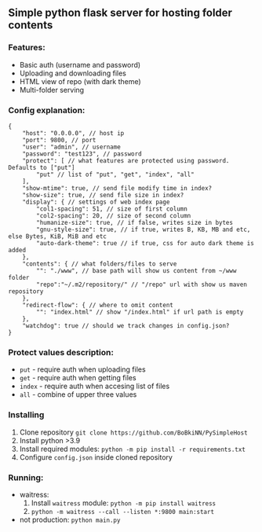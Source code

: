 ## Simple python flask server for hosting folder contents

### Features:
* Basic auth (username and password)
* Uploading and downloading files
* HTML view of repo (with dark theme)
* Multi-folder serving

### Config explanation:
```json5
{
    "host": "0.0.0.0", // host ip
    "port": 9800, // port
    "user": "admin", // username 
    "password": "test123", // password
    "protect": [ // what features are protected using password. Defaults to ["put"]
        "put" // list of "put", "get", "index", "all"
    ],
    "show-mtime": true, // send file modify time in index?
    "show-size": true, // send file size in index?
    "display": { // settings of web index page
        "col1-spacing": 51, // size of first column
        "col2-spacing": 20, // size of second column
        "humanize-size": true, // if false, writes size in bytes
        "gnu-style-size": true, // if true, writes B, KB, MB and etc, else Bytes, KiB, MiB and etc
        "auto-dark-theme": true // if true, css for auto dark theme is added
    },
    "contents": { // what folders/files to serve
        "": "./www", // base path will show us content from ~/www folder
        "repo":"~/.m2/repository/" // "/repo" url with show us maven repository
    },
    "redirect-flow": { // where to omit content
        "": "index.html" // show "/index.html" if url path is empty
    },
    "watchdog": true // should we track changes in config.json?
}
```

### Protect values description:
* `put` - require auth when uploading files
* `get` - require auth when getting files
* `index` - require auth when accesing list of files
* `all` - combine of upper three values

### Installing
1. Clone repository `git clone https://github.com/BoBkiNN/PySimpleHost`
2. Install python >3.9
3. Install required modules: `python -m pip install -r requirements.txt`
4. Configure `config.json` inside cloned repository

### Running:
* waitress: 
    1. Install `waitress` module: `python -m pip install waitress`
    2. `python -m waitress --call --listen *:9800 main:start`
* not production: `python main.py`
